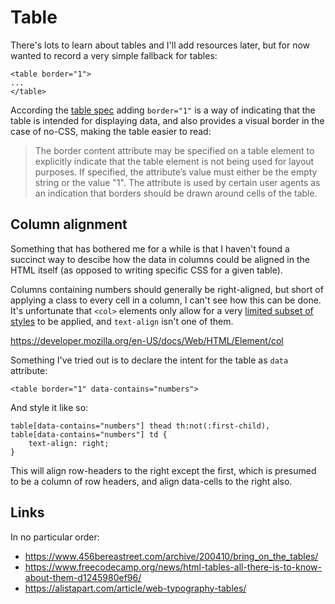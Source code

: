 Table
=====

There's lots to learn about tables and I'll add resources later, but for now wanted to record a very
simple fallback for tables:

```
<table border="1">
...
</table>
```

According the [table spec](https://www.w3.org/TR/html52/tabular-data.html#the-table-element) adding
`border="1"` is a way of indicating that the table is intended for displaying data, and also
provides a visual border in the case of no-CSS, making the table easier to read:

> The border content attribute may be specified on a table element to explicitly indicate that the table element is not being used for layout purposes. If specified, the attribute’s value must either be the empty string or the value "1". The attribute is used by certain user agents as an indication that borders should be drawn around cells of the table.


Column alignment
----------------

Something that has bothered me for a while is that I haven't found a succinct way to descibe how the
data in columns could be aligned in the HTML itself (as opposed to writing specific CSS for a given
table).

Columns containing numbers should generally be right-aligned, but short of applying a class to every
cell in a column, I can't see how this can be done. It's unfortunate that `<col>` elements only 
allow for a very [limited subset of styles](https://www.w3.org/TR/CSS21/tables.html#columns) to be 
applied, and `text-align` isn't one of them.

https://developer.mozilla.org/en-US/docs/Web/HTML/Element/col


Something I've tried out is to declare the intent for the table as `data` attribute:

`<table border="1" data-contains="numbers">`

And style it like so:

```
table[data-contains="numbers"] thead th:not(:first-child),
table[data-contains="numbers"] td {
    text-align: right;
}
```

This will align row-headers to the right except the first, which is presumed to be a column of row
headers, and align data-cells to the right also.


Links
-----

In no particular order:

* https://www.456bereastreet.com/archive/200410/bring_on_the_tables/
* https://www.freecodecamp.org/news/html-tables-all-there-is-to-know-about-them-d1245980ef96/
* https://alistapart.com/article/web-typography-tables/